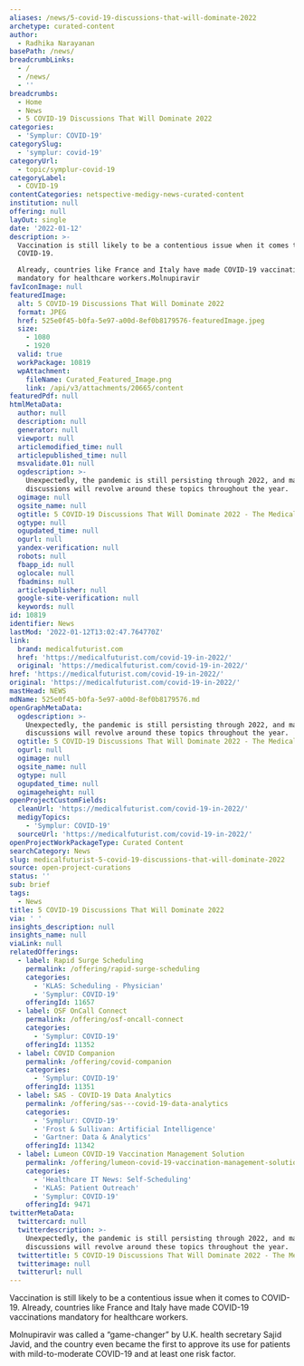 ```yaml
---
aliases: /news/5-covid-19-discussions-that-will-dominate-2022
archetype: curated-content
author:
  - Radhika Narayanan
basePath: /news/
breadcrumbLinks:
  - /
  - /news/
  - ''
breadcrumbs:
  - Home
  - News
  - 5 COVID-19 Discussions That Will Dominate 2022
categories:
  - 'Symplur: COVID-19'
categorySlug:
  - 'symplur: covid-19'
categoryUrl:
  - topic/symplur-covid-19
categoryLabel:
  - COVID-19
contentCategories: netspective-medigy-news-curated-content
institution: null
offering: null
layOut: single
date: '2022-01-12'
description: >-
  Vaccination is still likely to be a contentious issue when it comes to
  COVID-19.

  Already, countries like France and Italy have made COVID-19 vaccinations
  mandatory for healthcare workers.Molnupiravir 
favIconImage: null
featuredImage:
  alt: 5 COVID-19 Discussions That Will Dominate 2022
  format: JPEG
  href: 525e0f45-b0fa-5e97-a00d-8ef0b8179576-featuredImage.jpeg
  size:
    - 1080
    - 1920
  valid: true
  workPackage: 10819
  wpAttachment:
    fileName: Curated_Featured_Image.png
    link: /api/v3/attachments/20665/content
featuredPdf: null
htmlMetaData:
  author: null
  description: null
  generator: null
  viewport: null
  articlemodified_time: null
  articlepublished_time: null
  msvalidate.01: null
  ogdescription: >-
    Unexpectedly, the pandemic is still persisting through 2022, and major
    discussions will revolve around these topics throughout the year.
  ogimage: null
  ogsite_name: null
  ogtitle: 5 COVID-19 Discussions That Will Dominate 2022 - The Medical Futurist
  ogtype: null
  ogupdated_time: null
  ogurl: null
  yandex-verification: null
  robots: null
  fbapp_id: null
  oglocale: null
  fbadmins: null
  articlepublisher: null
  google-site-verification: null
  keywords: null
id: 10819
identifier: News
lastMod: '2022-01-12T13:02:47.764770Z'
link:
  brand: medicalfuturist.com
  href: 'https://medicalfuturist.com/covid-19-in-2022/'
  original: 'https://medicalfuturist.com/covid-19-in-2022/'
href: 'https://medicalfuturist.com/covid-19-in-2022/'
original: 'https://medicalfuturist.com/covid-19-in-2022/'
mastHead: NEWS
mdName: 525e0f45-b0fa-5e97-a00d-8ef0b8179576.md
openGraphMetaData:
  ogdescription: >-
    Unexpectedly, the pandemic is still persisting through 2022, and major
    discussions will revolve around these topics throughout the year.
  ogtitle: 5 COVID-19 Discussions That Will Dominate 2022 - The Medical Futurist
  ogurl: null
  ogimage: null
  ogsite_name: null
  ogtype: null
  ogupdated_time: null
  ogimageheight: null
openProjectCustomFields:
  cleanUrl: 'https://medicalfuturist.com/covid-19-in-2022/'
  medigyTopics:
    - 'Symplur: COVID-19'
  sourceUrl: 'https://medicalfuturist.com/covid-19-in-2022/'
openProjectWorkPackageType: Curated Content
searchCategory: News
slug: medicalfuturist-5-covid-19-discussions-that-will-dominate-2022
source: open-project-curations
status: ''
sub: brief
tags:
  - News
title: 5 COVID-19 Discussions That Will Dominate 2022
via: ' '
insights_description: null
insights_name: null
viaLink: null
relatedOfferings:
  - label: Rapid Surge Scheduling
    permalink: /offering/rapid-surge-scheduling
    categories:
      - 'KLAS: Scheduling - Physician'
      - 'Symplur: COVID-19'
    offeringId: 11657
  - label: OSF OnCall Connect
    permalink: /offering/osf-oncall-connect
    categories:
      - 'Symplur: COVID-19'
    offeringId: 11352
  - label: COVID Companion
    permalink: /offering/covid-companion
    categories:
      - 'Symplur: COVID-19'
    offeringId: 11351
  - label: SAS - COVID-19 Data Analytics
    permalink: /offering/sas---covid-19-data-analytics
    categories:
      - 'Symplur: COVID-19'
      - 'Frost & Sullivan: Artificial Intelligence'
      - 'Gartner: Data & Analytics'
    offeringId: 11342
  - label: Lumeon COVID-19 Vaccination Management Solution
    permalink: /offering/lumeon-covid-19-vaccination-management-solution
    categories:
      - 'Healthcare IT News: Self-Scheduling'
      - 'KLAS: Patient Outreach'
      - 'Symplur: COVID-19'
    offeringId: 9471
twitterMetaData:
  twittercard: null
  twitterdescription: >-
    Unexpectedly, the pandemic is still persisting through 2022, and major
    discussions will revolve around these topics throughout the year.
  twittertitle: 5 COVID-19 Discussions That Will Dominate 2022 - The Medical Futurist
  twitterimage: null
  twitterurl: null
---
```

<p>Vaccination is still likely to be a contentious issue when it comes to COVID-19.
Already, countries like France and Italy have made COVID-19 vaccinations mandatory for healthcare workers.</p><p>Molnupiravir was called a “game-changer” by U.K. health secretary Sajid Javid, and the country even became the first to approve its use for patients with mild-to-moderate COVID-19 and at least one risk factor.</p>